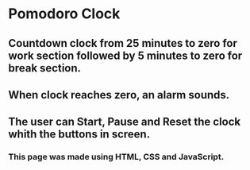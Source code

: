 # Pomodoro Clock

## Countdown clock from 25 minutes to zero for work section followed by 5 minutes to zero for break section.
## When clock reaches zero, an alarm sounds.
## The user can Start, Pause and Reset the clock whith the buttons in screen.

### This page was made using HTML, CSS and JavaScript.